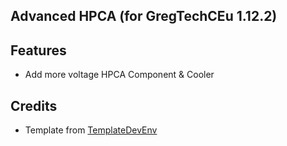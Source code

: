 ## Advanced HPCA (for GregTechCEu 1.12.2)

## Features
- Add more voltage HPCA Component & Cooler

## Credits
- Template from [TemplateDevEnv](https://github.com/CleanroomMC/TemplateDevEnv)